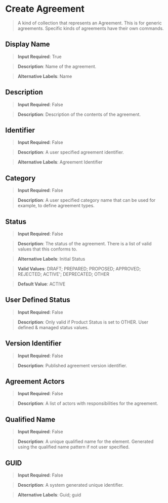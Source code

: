 # Create Agreement
>	A kind of collection that represents an Agreement. This is for generic agreements. Specific kinds of agreements have their own commands.

## Display Name
>	**Input Required**: True

>	**Description**: Name of the  agreement.

>	**Alternative Labels**: Name


## Description
>	**Input Required**: False

>	**Description**: Description of the contents of the agreement.


## Identifier
>	**Input Required**: False

>	**Description**: A user specified agreement identifier.

>	**Alternative Labels**: Agreement Identifier


## Category
>	**Input Required**: False

>	**Description**: A user specified category name that can be used for example, to define agreement types.


## Status
>	**Input Required**: False

>	**Description**: The status of the agreement. There is a list of valid values that this conforms to.

>	**Alternative Labels**: Initial Status

>	**Valid Values**: DRAFT; PREPARED; PROPOSED; APPROVED; REJECTED; ACTIVE'; DEPRECATED; OTHER

>	**Default Value**: ACTIVE


## User Defined Status
>	**Input Required**: False

>	**Description**: Only valid if Product Status is set to OTHER. User defined & managed status values.


## Version Identifier
>	**Input Required**: False

>	**Description**: Published agreement version identifier.


## Agreement Actors
>	**Input Required**: False

>	**Description**: A list of actors with responsibilities for the agreement.


## Qualified Name
>	**Input Required**: False

>	**Description**: A unique qualified name for the element. Generated using the qualified name pattern  if not user specified.


## GUID
>	**Input Required**: False

>	**Description**: A system generated unique identifier.

>	**Alternative Labels**: Guid; guid

